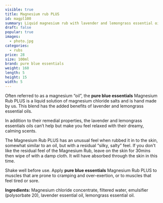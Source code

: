 ```yaml
---
visible: true
title: Magnesium rub PLUS
id: magpl100
summary: Liquid magnesium rub with lavender and lemongrass essential oils
draft: false
popular: true
images:
  - photo.jpg
categories:
  - rubs
price: 28
size: 100ml
brand: pure blue essentials
weight: 160
length: 5
height: 15
width: 5
---
```

Often referred to as a magnesium “oil”, the **pure blue essentials** Magnesium Rub PLUS is a liquid solution of magnesium chloride salts and is hand made by us. This blend has the added benefits of lavender and lemongrass essential oils.

In addition to their remedial properties, the lavender and lemongrass essentials oils can’t help but make you feel relaxed with their dreamy, calming scents.

The Magnesium Rub PLUS has an unusual feel when rubbed it in to the skin, somewhat similar to an oil, but with a residual “silky, salty” feel.  If you don't like the residual feel of the Magnesium Rub, leave on the skin for 30mins then wipe of with a damp cloth.  It will have absorbed through the skin in this time.

Shake well before use.  Apply **pure blue essentials** Magnesium Rub PLUS to muscles that are prone to cramping and over-exertion, or to muscles that feel tired or sore.

**Ingredients:** Magnesium chloride concentrate, filtered water, emulsifier (polysorbate 20), lavender essential oil, lemongrass essential oil.